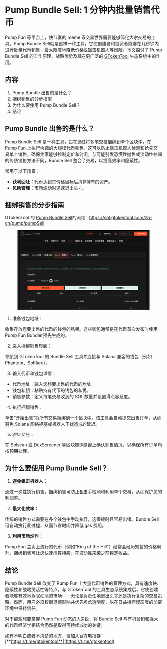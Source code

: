 # Pump Bundle Sell: 1 分钟内批量销售代币

Pump Fun 等平台上，快节奏的 meme 币交易世界需要能够简化大宗交易的工具。Pump Bundle Sell就是这样一种工具，它使创建者和投资者能够在几秒钟内进行批量代币销售，最大限度地降低价格或狙击机器人等风险。本文探讨了 Pump Bundle Sell 的工作原理、战略优势及其在更广泛的 [GTokenTool](https://www.gtokentool.com) 生态系统中的作用。

## 内容

1. Pump Bundle 出售的是什么？
2. 捆绑销售的分步指南
3. 为什么要使用 Pump Bundle Sell？
4. 结论

## Pump Bundle 出售的是什么？

Pump Bundle Sell 是一种工具，旨在通过将多笔交易捆绑到单个区块中，在 Pump Fun 上执行协调的大规模代币销售。这可以防止狙击机器人检测和抢先交易单个销售，确保卖家能够控制定价和时间。与可能引发恐慌性抛售或流动性枯竭的传统销售方法不同，Bundle Sell 整合了交易，以提高效率和隐蔽性。

常用于以下场景：

* **获利回吐：**&#x4EE3;币达到其价格目标后清算持有的资产。
* **风险管理：**&#x5E02;场波动时迅速退出头寸。

## 捆绑销售的分步指南

GTokenTool 的 [Pump Bundle Sell](https://sol.gtokentool.com/zh-cn/pump/pumpSell)的流程：[https://sol.gtokentool.com/zh-cn/pump/pumpSell
](https://sol.gtokentool.com/zh-cn/pump/pumpSell)

<figure><img src="../../.gitbook/assets/Screenshot (16).png" alt=""><figcaption></figcaption></figure>

1. 准备钱包地址：

收集存放您要出售的代币的钱包的私钥。这些钱包通常是在代币首次发布时使用Pump Fun Bundler预先生成的。

2. 进入捆绑销售界面：

导航到 GTokenTool 的 Bundle Sell 工具并连接与 Solana 兼容的钱包（例如 Phantom、Solflare）。

3. 输入代币和钱包详情：

* 代币地址：输入您想要出售的代币的地址。
* 钱包私钥：粘贴持有代币的钱包的私钥。
* 销售参数：定义每笔交易收到的 SOL 数量并设置滑点容忍度。

4. 执行捆绑销售：

单击“开始出售”将所有交易捆绑到一个区块中。该工具会自动提交出售订单，从而避免 Solana 网络拥塞或机器人干扰造成的延迟。

5. 验证交易：

在 Solscan 或 DexScreener 等区块链浏览器上确认销售情况，以确保所有订单均按预期处理。

## 为什么要使用 Pump Bundle Sell？

1. **避免狙击机器人：**

通过一次性执行销售，捆绑销售可防止狙击手检测和利用单个交易，从而保护您的利润率。

2. **最大化效率：**

传统的销售方式需要在多个钱包中手动执行，这很耗时且容易出错。Bundle Sell 可自动执行此过程，从而节省时间并降低 gas 费用。

3. **利用市场炒作：**

Pump Fun 主页上流行的代币（例如“King of the Hill”）经常会经历短暂的价格飙升。捆绑销售可让您快速清算持股，在波动性来袭之前锁定收益。



## 结论

Pump Bundle Sell 改变了 Pump Fun 上大量代币销售的管理方式，具有速度快、隐蔽性和战略灵活性等特点。与 GTokenTool 的工具生态系统集成后，它使创建者能够有效地驾驭动荡的市场——无论是负责任地退出头寸还是执行复杂的交易策略。然而，用户必须权衡道德影响并优先考虑透明度，以在日益持怀疑态度的加密环境中保持信任。

对于那些想要掌握 Pump Fun 动态的人来说，将 Bundle Sell 与有机营销和强大的代币经济学相结合仍然是取得可持续成功的关键。

如有不明白或者不清楚的地方，请加入官方电报群：[**https://t.me/gtokentool**](https://t.me/gtokentool)
